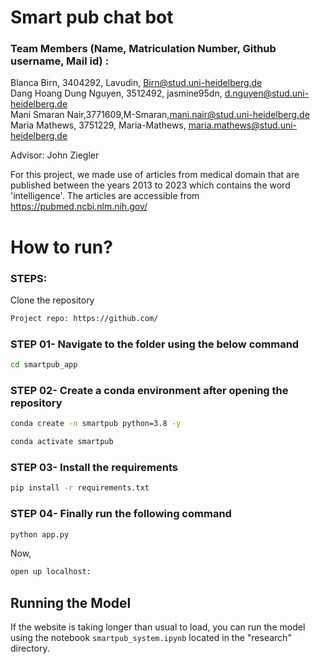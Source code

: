 # Smart pub chat bot 

### Team Members (Name, Matriculation Number, Github username, Mail id) :  <br />
Blanca Birn, 3404292, Lavudin, Birn@stud.uni-heidelberg.de  <br />
Dang Hoang Dung Nguyen, 3512492, jasmine95dn, d.nguyen@stud.uni-heidelberg.de  <br />
Mani Smaran Nair,3771609,M-Smaran,mani.nair@stud.uni-heidelberg.de  <br />
Maria Mathews, 3751229, Maria-Mathews, maria.mathews@stud.uni-heidelberg.de  <br />

Advisor: John Ziegler  <br />

For this project, we made use of articles from medical domain that are published between the years 2013 to 2023 which contains the word 'intelligence'. The articles are accessible from https://pubmed.ncbi.nlm.nih.gov/  <br />

# How to run?
### STEPS:

Clone the repository

```bash
Project repo: https://github.com/
```

### STEP 01- Navigate to the folder using the below command
 
 ```bash
cd smartpub_app
```

### STEP 02- Create a conda environment after opening the repository

```bash
conda create -n smartpub python=3.8 -y
```

```bash
conda activate smartpub
```

### STEP 03- Install the requirements
```bash
pip install -r requirements.txt
```

### STEP 04- Finally run the following command

```bash
python app.py
```

Now,
```bash
open up localhost:
```

## Running the Model

If the website is taking longer than usual to load, you can run the model using the notebook `smartpub_system.ipynb` located in the "research" directory.

